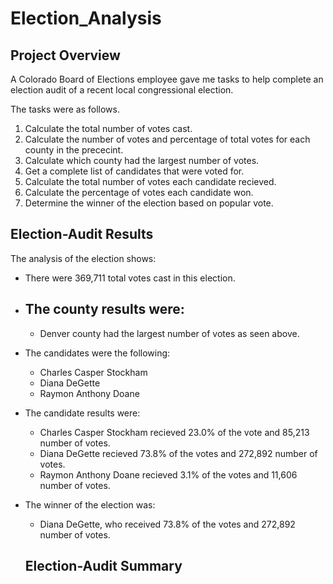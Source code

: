 # Election_Analysis

## Project Overview
A Colorado Board of Elections employee gave me tasks to help complete an election audit of a recent local congressional election.

The tasks were as follows.

1. Calculate the total number of votes cast.
2. Calculate the number of votes and percentage of total votes for each county in the prececint.
3. Calculate which county had the largest number of votes.
4. Get a complete list of candidates that were voted for.
5. Calculate the total number of votes each candidate recieved.
6. Calculate the percentage of votes each candidate won.
7. Determine the winner of the election based on popular vote.


## Election-Audit Results
The analysis of the election shows:
- There were 369,711 total votes cast in this election.
- The county results were:
  - 
  - Denver county had the largest number of votes as seen above.
- The candidates were the following:
  - Charles Casper Stockham
  - Diana DeGette
  - Raymon Anthony Doane
- The candidate results were:
  - Charles Casper Stockham recieved 23.0% of the vote and 85,213 number of votes.
  - Diana DeGette recieved 73.8% of the votes and 272,892 number of votes.
  - Raymon Anthony Doane recieved 3.1% of the votes and 11,606 number of votes.
- The winner of the election was:
  - Diana DeGette, who received 73.8% of the votes and 272,892 number of votes.
  
  ## Election-Audit Summary
